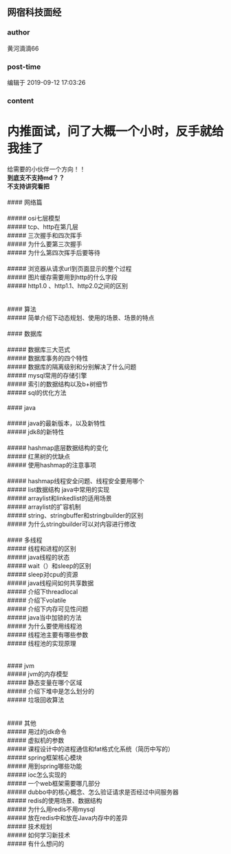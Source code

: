 ## 网宿科技面经
### author 
黄河滴滴66
### post-time 

编辑于  2019-09-12 17:03:26
### content 
<div class="post-topic-des nc-post-content">
 <h1>
  内推面试，问了大概一个小时，反手就给我挂了
 </h1>
 <div>
  给需要的小伙伴一个方向！！
  <span style="font-weight:600;">
  </span>
 </div>
 <div>
  <span>
   <b>
    到底支不支持md？？
   </b>
  </span>
 </div>
 <div>
  <span>
   <b>
    不支持讲究看把
   </b>
  </span>
 </div>
 <div>
  <span style="font-weight:600;">
   <br/>
  </span>
 </div>
 <div>
  #### 网络篇
  <br/>
  <br/>
  ##### osi七层模型
  <br/>
  ##### tcp、http在第几层
  <br/>
  ##### 三次握手和四次挥手
  <br/>
  ##### 为什么要第三次握手
  <br/>
  ##### 为什么第四次挥手后要等待
  <br/>
  <br/>
  ##### 浏览器从请求url到页面显示的整个过程
  <br/>
  ##### 图片缓存需要用到http的什么字段
  <br/>
  ##### http1.0 、http1.1、http2.0之间的区别
  <br/>
  <br/>
  <br/>
  #### 算法
  <br/>
  ##### 简单介绍下动态规划、使用的场景、场景的特点
  <br/>
  <br/>
  #### 数据库
  <br/>
  <br/>
  ##### 数据库三大范式
  <br/>
  ##### 数据库事务的四个特性
  <br/>
  ##### 数据库的隔离级别和分别解决了什么问题
  <br/>
  ##### mysql常用的存储引擎
  <br/>
  ##### 索引的数据结构以及b+树细节
  <br/>
  ##### sql的优化方法
  <br/>
  <br/>
  #### java
  <br/>
  <br/>
  ##### java的最新版本，以及新特性
  <br/>
  ##### jdk8的新特性
  <br/>
  <br/>
  ##### hashmap底层数据结构的变化
  <br/>
  ##### 红黑树的优缺点
  <br/>
  ##### 使用hashmap的注意事项
  <br/>
  <br/>
  ##### hashmap线程安全问题、线程安全要用哪个
  <br/>
  ##### list数据结构 java中常用的实现
  <br/>
  ##### arraylist和linkedlist的适用场景
  <br/>
  ##### arraylist的扩容机制
  <br/>
  ##### string、stringbuffer和stringbuilder的区别
  <br/>
  ##### 为什么stringbuilder可以对内容进行修改
  <br/>
  <br/>
  #### 多线程
  <br/>
  ##### 线程和进程的区别
  <br/>
  ##### java线程的状态
  <br/>
  ##### wait（）和sleep的区别
  <br/>
  ##### sleep对cpu的资源
  <br/>
  ##### java线程间如何共享数据
  <br/>
  ##### 介绍下threadlocal
  <br/>
  ##### 介绍下volatile
  <br/>
  ##### 介绍下内存可见性问题
  <br/>
  ##### java当中加锁的方法
  <br/>
  ##### 为什么要使用线程池
  <br/>
  ##### 线程池主要有哪些参数
  <br/>
  ##### 线程池的实现原理
  <br/>
  <br/>
  <br/>
  #### jvm
  <br/>
  ##### jvm的内存模型
  <br/>
  ##### 静态变量在哪个区域
  <br/>
  ##### 介绍下堆中是怎么划分的
  <br/>
  ##### 垃圾回收算法
  <br/>
  <br/>
  <br/>
  #### 其他
  <br/>
  ##### 用过的jdk命令
  <br/>
  ##### 虚拟机的参数
  <br/>
  ##### 课程设计中的进程通信和fat格式化系统（简历中写的）
  <br/>
  ##### spring框架核心模块
  <br/>
  ##### 用到spring哪些功能
  <br/>
  ##### ioc怎么实现的
  <br/>
  ##### 一个web框架需要哪几部分
  <br/>
  ##### dubbo中的核心概念、怎么验证请求是否经过中间服务器
  <br/>
  ##### redis的使用场景、数据结构
  <br/>
  ##### 为什么用redis不用mysql
  <br/>
  ##### 放在redis中和放在Java内存中的差异
  <br/>
  ##### 技术规划
  <br/>
  ##### 如何学习新技术
  <br/>
  ##### 有什么想问的
  <br/>
  <br/>
  <br/>
  <br/>
 </div>
</div>
